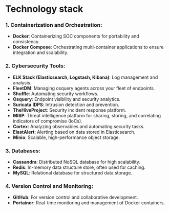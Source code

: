 # Technology stack 

### 1. Containerization and Orchestration:

- **Docker**: Containerizing SOC components for portability and consistency.
- **Docker** **Compose**: Orchestrating multi-container applications to ensure integration and scalability.

### 2. Cybersecurity Tools:

- **ELK Stack (Elasticsearch, Logstash, Kibana)**: Log management and analysis.
- **FleetDM**: Managing osquery agents across your fleet of endpoints.
- **Shuffle**: Automating security workflows.
- **Osquery**: Endpoint visibility and security analytics.
- **Suricata** **IDPS**: Intrusion detection and prevention.
- **TheHiveProject**: Security incident response platform.
- **MISP**: Threat intelligence platform for sharing, storing, and correlating indicators of compromise (IoCs).
- **Cortex**: Analyzing observables and automating security tasks.
- **ElastAlert**: Alerting based on data stored in Elasticsearch.
- **Minio**: Scalable, high-performance object storage.

### 3. Databases:

- **Cassandra**: Distributed NoSQL database for high scalability.
- **Redis**: In-memory data structure store, often used for caching.
- **MySQL**: Relational database for structured data storage.

### 4. Version Control and Monitoring:

- **GitHub**: For version control and collaborative development.
- **Portainer**: Real-time monitoring and management of Docker containers.
